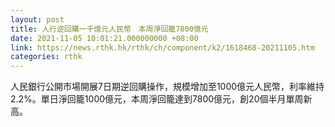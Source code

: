 ```yaml
---
layout: post
title: 人行逆回購一千億元人民幣　本周淨回籠7800億元
date: 2021-11-05 10:01:21.000000000 +08:00
link: https://news.rthk.hk/rthk/ch/component/k2/1618468-20211105.htm
categories: rthk
---
```


人民銀行公開市場開展7日期逆回購操作，規模增加至1000億元人民幣，利率維持2.2%。單日淨回籠1000億元，本周淨回籠達到7800億元，創20個半月單周新高。
